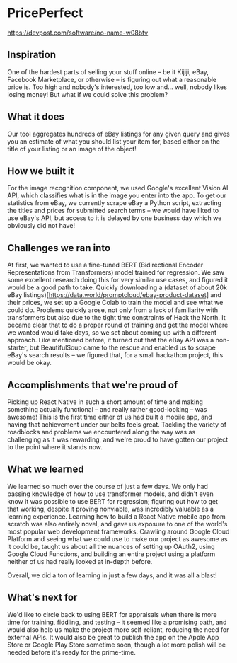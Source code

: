 # PricePerfect

https://devpost.com/software/no-name-w08btv

## Inspiration
One of the hardest parts of selling your stuff online – be it Kijiji, eBay, Facebook Marketplace, or otherwise – is figuring out what a reasonable price is. Too high and nobody's interested, too low and... well, nobody likes losing money! But what if we could solve this problem?

## What it does
Our tool aggregates hundreds of eBay listings for any given query and gives you an estimate of what you should list your item for, based either on the title of your listing or an image of the object!

## How we built it
For the image recognition component, we used Google's excellent Vision AI API, which classifies what is in the image you enter into the app. To get our statistics from eBay, we currently scrape eBay a Python script, extracting the titles and prices for submitted search terms – we would have liked to use eBay's API, but access to it is delayed by one business day which we obviously did not have!

## Challenges we ran into
At first, we wanted to use a fine-tuned BERT (Bidirectional Encoder Representations from Transformers) model trained for regression. We saw some excellent research doing this for very similar use cases, and figured it would be a good path to take. Quickly downloading a (dataset of about 20k eBay listings)[https://data.world/promptcloud/ebay-product-dataset] and their prices, we set up a Google Colab to train the model and see what we could do. Problems quickly arose, not only from a lack of familiarity with transformers but also due to the tight time constraints of Hack the North. It became clear that to do a proper round of training and get the model where we wanted would take days, so we set about coming up with a different approach. Like mentioned before, it turned out that the eBay API was a non-starter, but BeautifulSoup came to the rescue and enabled us to scrape eBay's search results – we figured that, for a small hackathon project, this would be okay.

## Accomplishments that we're proud of
Picking up React Native in such a short amount of time and making something actually functional – and really rather good-looking – was awesome! This is the first time either of us had built a mobile app, and having that achievement under our belts feels great. Tackling the variety of roadblocks and problems we encountered along the way was as challenging as it was rewarding, and we're proud to have gotten our project to the point where it stands now.

## What we learned
We learned so much over the course of just a few days. We only had passing knowledge of how to use transformer models, and didn't even know it was possible to use BERT for regression; figuring out how to get that working, despite it proving nonviable, was incredibly valuable as a learning experience. Learning how to build a React Native mobile app from scratch was also entirely novel, and gave us exposure to one of the world's most popular web development frameworks. Crawling around Google Cloud Platform and seeing what we could use to make our project as awesome as it could be, taught us about all the nuances of setting up OAuth2, using Google Cloud Functions, and building an entire project using a platform neither of us had really looked at in-depth before.

Overall, we did a ton of learning in just a few days, and it was all a blast!

## What's next for
We'd like to circle back to using BERT for appraisals when there is more time for training, fiddling, and testing – it seemed like a promising path, and would also help us make the project more self-reliant, reducing the need for external APIs. It would also be great to publish the app on the Apple App Store or Google Play Store sometime soon, though a lot more polish will be needed before it's ready for the prime-time.
